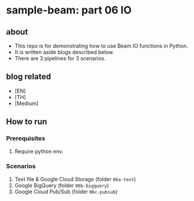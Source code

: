 # sample-beam: part 06 IO

## about

- This repo is for demonstrating how to use Beam IO functions in Python.
- It is written aside blogs described below.
- There are 3 pipelines for 3 scenarios.

## blog related

- [EN] []()
- [TH] []()
- [Medium] []()

## How to run

### Prerequisites

1. Require python env.

### Scenarios

1. Text file & Google Cloud Storage (folder `06a-text`)
2. Google BigQuery (folder `06b-bigquery`)
3. Google Cloud Pub/Sub (folder `06c-pubsub`)
